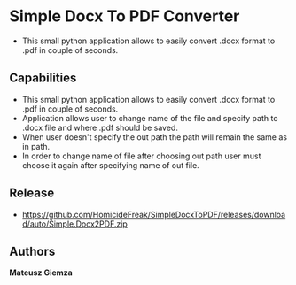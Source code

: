 
# Simple Docx To PDF Converter

- This small python application allows to easily convert .docx format to .pdf in couple of seconds.


## Capabilities
- This small python application allows to easily convert .docx format to .pdf in couple of seconds.
- Application allows user to change name of the file and specify path to .docx file and where .pdf should be saved.
- When user doesn't specify the out path the path will remain the same as in path.
- In order to change name of file after choosing out path user must choose it again after specifying name of out file.
## Release
- https://github.com/HomicideFreak/SimpleDocxToPDF/releases/download/auto/Simple.Docx2PDF.zip
## Authors

**Mateusz Giemza**

